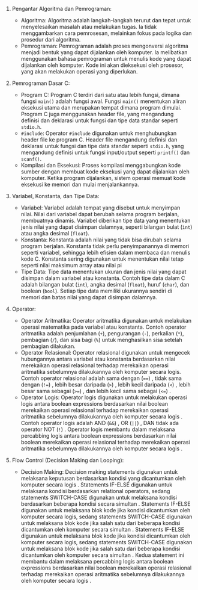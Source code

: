 1. Pengantar Algoritma dan Pemrograman:
   - Algoritma: Algoritma adalah langkah-langkah terurut dan tepat untuk menyelesaikan masalah atau melakukan tugas. Ia tidak menggambarkan cara pemrosesan, melainkan fokus pada logika dan prosedur dari algoritma.
   - Pemrograman: Pemrograman adalah proses mengonversi algoritma menjadi bentuk yang dapat dijalankan oleh komputer. Ia melibatkan menggunakan bahasa pemrograman untuk menulis kode yang dapat dijalankan oleh komputer. Kode ini akan dieksekusi oleh prosesor, yang akan melakukan operasi yang diperlukan.

2. Pemrograman Dasar C:
   - Program C: Program C terdiri dari satu atau lebih fungsi, dimana fungsi `main()` adalah fungsi awal. Fungsi `main()` menentukan aliran eksekusi utama dan merupakan tempat dimana program dimulai. Program C juga menggunakan header file, yang mengandung definisi dan deklarasi untuk fungsi dan tipe data standar seperti `stdio.h`.
   - `#include`: Operator `#include` digunakan untuk menghubungkan header file ke program C. Header file mengandung definisi dan deklarasi untuk fungsi dan tipe data standar seperti `stdio.h`, yang mengandung definisi untuk fungsi input/output seperti `printf()` dan `scanf()`.
   - Kompilasi dan Eksekusi: Proses kompilasi menggabungkan kode sumber dengan membuat kode eksekusi yang dapat dijalankan oleh komputer. Ketika program dijalankan, sistem operasi memuat kode eksekusi ke memori dan mulai menjalankannya.

3. Variabel, Konstanta, dan Tipe Data:
   - Variabel: Variabel adalah tempat yang disebut untuk menyimpan nilai. Nilai dari variabel dapat berubah selama program berjalan, membuatnya dinamis. Variabel diberikan tipe data yang menentukan jenis nilai yang dapat disimpan dalamnya, seperti bilangan bulat (`int`) atau angka desimal (`float`).
   - Konstanta: Konstanta adalah nilai yang tidak bisa dirubah selama program berjalan. Konstanta tidak perlu penyimpanannya di memori seperti variabel, sehingga lebih efisien dalam membaca dan menulis kode C. Konstanta sering digunakan untuk menentukan nilai tetap seperti nilai maksimum array atau nilai pi 
   - Tipe Data: Tipe data menentukan ukuran dan jenis nilai yang dapat disimpan dalam variabel atau konstanta. Contoh tipe data dalam C adalah bilangan bulat (`int`), angka desimal (`float`), huruf (`char`), dan boolean (`bool`). Setiap tipe data memiliki ukurannya sendiri di memori dan batas nilai yang dapat disimpan dalamnya.

4. Operator:
   - Operator Aritmatika: Operator aritmatika digunakan untuk melakukan operasi matematika pada variabel atau konstanta. Contoh operator aritmatika adalah penjumlahan (`+`), pengurangan (`-`), perkalian (`*`), pembagian (`/`), dan sisa bagi (`%`) untuk menghasilkan sisa setelah pembagian dilakukan.
   - Operator Relasional: Operator relasional digunakan untuk mengecek hubungannya antara variabel atau konstanta berdasarkan nilai merekaikan operasi relasional terhadap merekaikan operasi aritmatika sebelumnya dilakukannya oleh komputer secara logis. Contoh operator relasional adalah sama dengan (`==`) , tidak sama dengan (`!=`) , lebih besar daripada (`>`) , lebih kecil daripada (`<`) , lebih besar sama sebagai (`>=`) , dan lebih kecil sama sebagai (`<=`) .
   - Operator Logis: Operator logis digunakan untuk melakukan operasi logis antara boolean expressions berdasarkan nilai boolean merekaikan operasi relasional terhadap merekaikan operasi aritmatika sebelumnya dilakukannya oleh komputer secara logis . Contoh operator logis adalah AND (`&&`) , OR (`||`) , DAN tidak ada operator NOT (`!`) . Operator logis membantu dalam melaksana percabbing logis antara boolean expressions berdasarkan nilai boolean merekaikan operasi relasional terhadap merekaikan operasi aritmatika sebelumnya dilakukannya oleh komputer secara logis .

5. Flow Control (Decision Making dan Looping):
   - Decision Making: Decision making statements digunakan untuk melaksana keputusan berdasarkan kondisi yang dicantumkan oleh komputer secara logis . Statements IF-ELSE digunakan untuk melaksana kondisi berdasarkan relational operators, sedang statements SWITCH-CASE digunakan untuk melaksana kondisi berdasarkan beberapa kondisi secara simultan . Statements IF-ELSE digunakan untuk melaksana blok kode jika kondisi dicantumkan oleh komputer secara logis, sedang statements SWITCH-CASE digunakan untuk melaksana blok kode jika salah satu dari beberapa kondisi dicantumkan oleh komputer secara simultan . Statements IF-ELSE digunakan untuk melaksana blok kode jika kondisi dicantumkan oleh komputer secara logis, sedang statements SWITCH-CASE digunakan untuk melaksana blok kode jika salah satu dari beberapa kondisi dicantumkan oleh komputer secara simultan . Kedua statement ini membantu dalam melaksana percabbing logis antara boolean expressions berdasarkan nilai boolean merekaikan operasi relasional terhadap merekaikan operasi aritmatika sebelumnya dilakukannya oleh komputer secara logis .
